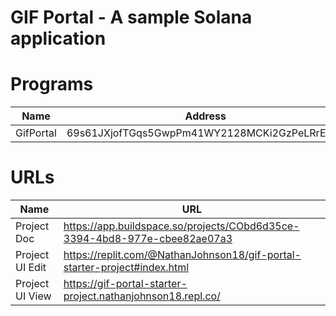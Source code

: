 # GIF Portal - A sample Solana application

# Programs
| Name | Address |
| ----------- | ----------- |
| GifPortal | 69s61JXjofTGqs5GwpPm41WY2128MCKi2GzPeLRrExUh |

# URLs
| Name      | URL |
| ----------- | ----------- |
| Project Doc      | https://app.buildspace.so/projects/CObd6d35ce-3394-4bd8-977e-cbee82ae07a3       |
| Project UI Edit  | https://replit.com/@NathanJohnson18/gif-portal-starter-project#index.html      |
| Project UI View | https://gif-portal-starter-project.nathanjohnson18.repl.co/ |